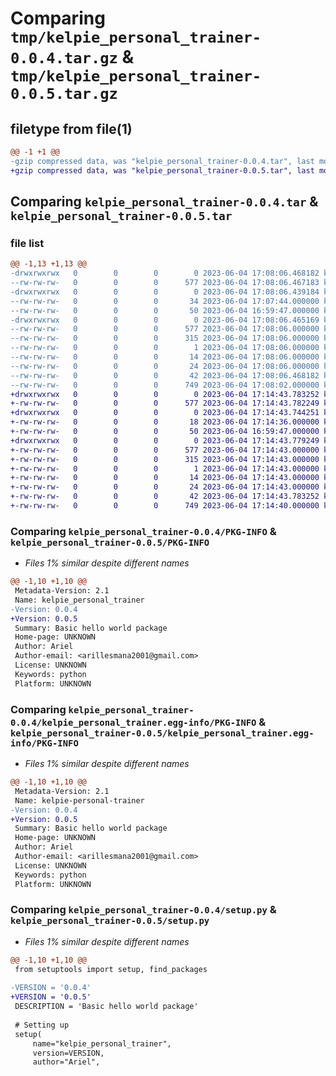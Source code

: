 # Comparing `tmp/kelpie_personal_trainer-0.0.4.tar.gz` & `tmp/kelpie_personal_trainer-0.0.5.tar.gz`

## filetype from file(1)

```diff
@@ -1 +1 @@
-gzip compressed data, was "kelpie_personal_trainer-0.0.4.tar", last modified: Sun Jun  4 17:08:06 2023, max compression
+gzip compressed data, was "kelpie_personal_trainer-0.0.5.tar", last modified: Sun Jun  4 17:14:43 2023, max compression
```

## Comparing `kelpie_personal_trainer-0.0.4.tar` & `kelpie_personal_trainer-0.0.5.tar`

### file list

```diff
@@ -1,13 +1,13 @@
-drwxrwxrwx   0        0        0        0 2023-06-04 17:08:06.468182 kelpie_personal_trainer-0.0.4/
--rw-rw-rw-   0        0        0      577 2023-06-04 17:08:06.467183 kelpie_personal_trainer-0.0.4/PKG-INFO
-drwxrwxrwx   0        0        0        0 2023-06-04 17:08:06.439184 kelpie_personal_trainer-0.0.4/kelpie_personal_trainer/
--rw-rw-rw-   0        0        0       34 2023-06-04 17:07:44.000000 kelpie_personal_trainer-0.0.4/kelpie_personal_trainer/__init__.py
--rw-rw-rw-   0        0        0       50 2023-06-04 16:59:47.000000 kelpie_personal_trainer-0.0.4/kelpie_personal_trainer/body_type.py
-drwxrwxrwx   0        0        0        0 2023-06-04 17:08:06.465169 kelpie_personal_trainer-0.0.4/kelpie_personal_trainer.egg-info/
--rw-rw-rw-   0        0        0      577 2023-06-04 17:08:06.000000 kelpie_personal_trainer-0.0.4/kelpie_personal_trainer.egg-info/PKG-INFO
--rw-rw-rw-   0        0        0      315 2023-06-04 17:08:06.000000 kelpie_personal_trainer-0.0.4/kelpie_personal_trainer.egg-info/SOURCES.txt
--rw-rw-rw-   0        0        0        1 2023-06-04 17:08:06.000000 kelpie_personal_trainer-0.0.4/kelpie_personal_trainer.egg-info/dependency_links.txt
--rw-rw-rw-   0        0        0       14 2023-06-04 17:08:06.000000 kelpie_personal_trainer-0.0.4/kelpie_personal_trainer.egg-info/requires.txt
--rw-rw-rw-   0        0        0       24 2023-06-04 17:08:06.000000 kelpie_personal_trainer-0.0.4/kelpie_personal_trainer.egg-info/top_level.txt
--rw-rw-rw-   0        0        0       42 2023-06-04 17:08:06.468182 kelpie_personal_trainer-0.0.4/setup.cfg
--rw-rw-rw-   0        0        0      749 2023-06-04 17:08:02.000000 kelpie_personal_trainer-0.0.4/setup.py
+drwxrwxrwx   0        0        0        0 2023-06-04 17:14:43.783252 kelpie_personal_trainer-0.0.5/
+-rw-rw-rw-   0        0        0      577 2023-06-04 17:14:43.782249 kelpie_personal_trainer-0.0.5/PKG-INFO
+drwxrwxrwx   0        0        0        0 2023-06-04 17:14:43.744251 kelpie_personal_trainer-0.0.5/kelpie_personal_trainer/
+-rw-rw-rw-   0        0        0       18 2023-06-04 17:14:36.000000 kelpie_personal_trainer-0.0.5/kelpie_personal_trainer/__init__.py
+-rw-rw-rw-   0        0        0       50 2023-06-04 16:59:47.000000 kelpie_personal_trainer-0.0.5/kelpie_personal_trainer/body_type.py
+drwxrwxrwx   0        0        0        0 2023-06-04 17:14:43.779249 kelpie_personal_trainer-0.0.5/kelpie_personal_trainer.egg-info/
+-rw-rw-rw-   0        0        0      577 2023-06-04 17:14:43.000000 kelpie_personal_trainer-0.0.5/kelpie_personal_trainer.egg-info/PKG-INFO
+-rw-rw-rw-   0        0        0      315 2023-06-04 17:14:43.000000 kelpie_personal_trainer-0.0.5/kelpie_personal_trainer.egg-info/SOURCES.txt
+-rw-rw-rw-   0        0        0        1 2023-06-04 17:14:43.000000 kelpie_personal_trainer-0.0.5/kelpie_personal_trainer.egg-info/dependency_links.txt
+-rw-rw-rw-   0        0        0       14 2023-06-04 17:14:43.000000 kelpie_personal_trainer-0.0.5/kelpie_personal_trainer.egg-info/requires.txt
+-rw-rw-rw-   0        0        0       24 2023-06-04 17:14:43.000000 kelpie_personal_trainer-0.0.5/kelpie_personal_trainer.egg-info/top_level.txt
+-rw-rw-rw-   0        0        0       42 2023-06-04 17:14:43.783252 kelpie_personal_trainer-0.0.5/setup.cfg
+-rw-rw-rw-   0        0        0      749 2023-06-04 17:14:40.000000 kelpie_personal_trainer-0.0.5/setup.py
```

### Comparing `kelpie_personal_trainer-0.0.4/PKG-INFO` & `kelpie_personal_trainer-0.0.5/PKG-INFO`

 * *Files 1% similar despite different names*

```diff
@@ -1,10 +1,10 @@
 Metadata-Version: 2.1
 Name: kelpie_personal_trainer
-Version: 0.0.4
+Version: 0.0.5
 Summary: Basic hello world package
 Home-page: UNKNOWN
 Author: Ariel
 Author-email: <arillesmana2001@gmail.com>
 License: UNKNOWN
 Keywords: python
 Platform: UNKNOWN
```

### Comparing `kelpie_personal_trainer-0.0.4/kelpie_personal_trainer.egg-info/PKG-INFO` & `kelpie_personal_trainer-0.0.5/kelpie_personal_trainer.egg-info/PKG-INFO`

 * *Files 1% similar despite different names*

```diff
@@ -1,10 +1,10 @@
 Metadata-Version: 2.1
 Name: kelpie-personal-trainer
-Version: 0.0.4
+Version: 0.0.5
 Summary: Basic hello world package
 Home-page: UNKNOWN
 Author: Ariel
 Author-email: <arillesmana2001@gmail.com>
 License: UNKNOWN
 Keywords: python
 Platform: UNKNOWN
```

### Comparing `kelpie_personal_trainer-0.0.4/setup.py` & `kelpie_personal_trainer-0.0.5/setup.py`

 * *Files 1% similar despite different names*

```diff
@@ -1,10 +1,10 @@
 from setuptools import setup, find_packages
 
-VERSION = '0.0.4'
+VERSION = '0.0.5'
 DESCRIPTION = 'Basic hello world package'
 
 # Setting up
 setup(
     name="kelpie_personal_trainer",
     version=VERSION,
     author="Ariel",
```

